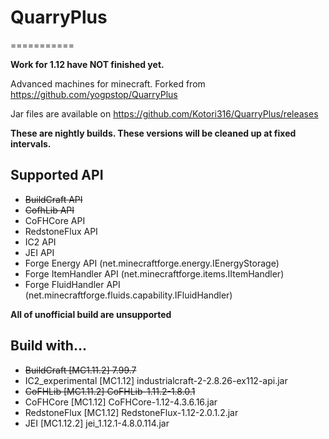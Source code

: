 # QuarryPlus
===========

**Work for 1.12 have NOT finished yet.**

Advanced machines for minecraft.
Forked from https://github.com/yogpstop/QuarryPlus

Jar files are available on https://github.com/Kotori316/QuarryPlus/releases

**These are nightly builds. These versions will be cleaned up at fixed intervals.**  

Supported API
-------------
* ~~BuildCraft API~~
* ~~CofhLib API~~ 
* CoFHCore API
* RedstoneFlux API
* IC2 API
* JEI API
* Forge Energy API (net.minecraftforge.energy.IEnergyStorage)
* Forge ItemHandler API (net.minecraftforge.items.IItemHandler)
* Forge FluidHandler API (net.minecraftforge.fluids.capability.IFluidHandler)

**All of unofficial build are unsupported**

Build with...
-------------
* ~~BuildCraft [MC1.11.2] 7.99.7~~
* IC2\_experimental [MC1.12] industrialcraft-2-2.8.26-ex112-api.jar
* ~~CoFHLib [MC1.11.2] CoFHLib-1.11.2-1.8.0.1~~
* CoFHCore [MC1.12] CoFHCore-1.12-4.3.6.16.jar
* RedstoneFlux [MC1.12] RedstoneFlux-1.12-2.0.1.2.jar
* JEI [MC1.12.2] jei_1.12.1-4.8.0.114.jar